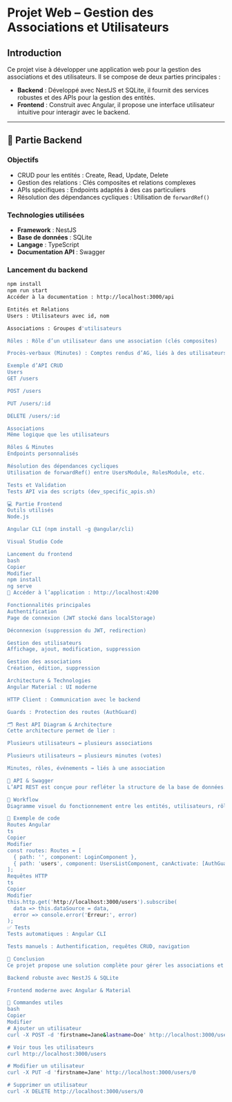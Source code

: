 # Projet Web – Gestion des Associations et Utilisateurs

## Introduction

Ce projet vise à développer une application web pour la gestion des associations et des utilisateurs. Il se compose de deux parties principales :

- **Backend** : Développé avec NestJS et SQLite, il fournit des services robustes et des APIs pour la gestion des entités.
- **Frontend** : Construit avec Angular, il propose une interface utilisateur intuitive pour interagir avec le backend.

---

## 🧩 Partie Backend

### Objectifs

- CRUD pour les entités : Create, Read, Update, Delete
- Gestion des relations : Clés composites et relations complexes
- APIs spécifiques : Endpoints adaptés à des cas particuliers
- Résolution des dépendances cycliques : Utilisation de `forwardRef()`

### Technologies utilisées

- **Framework** : NestJS
- **Base de données** : SQLite
- **Langage** : TypeScript
- **Documentation API** : Swagger

### Lancement du backend

```bash
npm install
npm run start
Accéder à la documentation : http://localhost:3000/api

Entités et Relations
Users : Utilisateurs avec id, nom

Associations : Groupes d'utilisateurs

Rôles : Rôle d’un utilisateur dans une association (clés composites)

Procès-verbaux (Minutes) : Comptes rendus d’AG, liés à des utilisateurs et associations

Exemple d’API CRUD
Users
GET /users

POST /users

PUT /users/:id

DELETE /users/:id

Associations
Même logique que les utilisateurs

Rôles & Minutes
Endpoints personnalisés

Résolution des dépendances cycliques
Utilisation de forwardRef() entre UsersModule, RolesModule, etc.

Tests et Validation
Tests API via des scripts (dev_specific_apis.sh)

💻 Partie Frontend
Outils utilisés
Node.js

Angular CLI (npm install -g @angular/cli)

Visual Studio Code

Lancement du frontend
bash
Copier
Modifier
npm install
ng serve
📍 Accéder à l’application : http://localhost:4200

Fonctionnalités principales
Authentification
Page de connexion (JWT stocké dans localStorage)

Déconnexion (suppression du JWT, redirection)

Gestion des utilisateurs
Affichage, ajout, modification, suppression

Gestion des associations
Création, édition, suppression

Architecture & Technologies
Angular Material : UI moderne

HTTP Client : Communication avec le backend

Guards : Protection des routes (AuthGuard)

🗂️ Rest API Diagram & Architecture
Cette architecture permet de lier :

Plusieurs utilisateurs ↔ plusieurs associations

Plusieurs utilisateurs ↔ plusieurs minutes (votes)

Minutes, rôles, événements → liés à une association

📘 API & Swagger
L’API REST est conçue pour refléter la structure de la base de données. La documentation Swagger permet de tester et comprendre facilement les endpoints.

🔁 Workflow
Diagramme visuel du fonctionnement entre les entités, utilisateurs, rôles, et API. (Peut être inséré sous forme d’image ![alt text](lien_image))

📌 Exemple de code
Routes Angular
ts
Copier
Modifier
const routes: Routes = [
  { path: '', component: LoginComponent },
  { path: 'users', component: UsersListComponent, canActivate: [AuthGuard] }
];
Requêtes HTTP
ts
Copier
Modifier
this.http.get('http://localhost:3000/users').subscribe(
  data => this.dataSource = data,
  error => console.error('Erreur:', error)
);
✅ Tests
Tests automatiques : Angular CLI

Tests manuels : Authentification, requêtes CRUD, navigation

🚀 Conclusion
Ce projet propose une solution complète pour gérer les associations et les utilisateurs :

Backend robuste avec NestJS & SQLite

Frontend moderne avec Angular & Material

🧪 Commandes utiles
bash
Copier
Modifier
# Ajouter un utilisateur
curl -X POST -d 'firstname=Jane&lastname=Doe' http://localhost:3000/users/

# Voir tous les utilisateurs
curl http://localhost:3000/users

# Modifier un utilisateur
curl -X PUT -d 'firstname=Jane' http://localhost:3000/users/0

# Supprimer un utilisateur
curl -X DELETE http://localhost:3000/users/0
